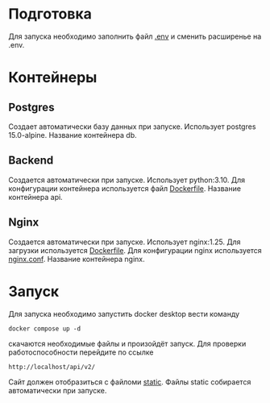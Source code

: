 # Подготовка
Для запуска необходимо заполнить файл [.env](./backend/CRUD/stocks_products/env.template) и сменить расширенье на .env.

# Контейнеры

## Postgres
Создает автоматически базу данных при запуске. Использует postgres 15.0-alpine. Название контейнера db. 

## Backend
Создается автоматически при запуске. Использует python:3.10. Для конфигурации контейнера используется файл [Dockerfile](./backend/Dockerfile). Название контейнера api.

## Nginx
Создается автоматически при запуске. Использует nginx:1.25. Для загрузки используется [Dockerfile](./nginx/Dockerfile). Для конфигурации nginx используется [nginx.conf](./nginx/nginx.conf). Название контейнера nginx.

# Запуск
Для запуска необходимо запустить docker desktop вести команду
```
docker compose up -d 
```
скачаются необходимые файлы и произойдёт запуск. Для проверки работоспособности перейдите по ссылке
```
http://localhost/api/v2/
```
Сайт должен отобразиться с файломи [static](./backend/CRUD/static/). Файлы static собирается автоматически при запуске.

